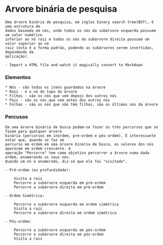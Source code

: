 # Arvore binária de pesquisa
    Uma árvore binária de pesquisa, em ingles binary search tree(BST), é uma estrutura de
    dados baseada em nós, onde todos os nós da subárvore esquerda possuem um valor numérico
    inferior ao nó raiz e todos os nós da subárvore direita possuem um valor superior ao nó
    raiz (esta é a forma padrão, podendo as subárvores serem invertidas, dependendo da 
    aplicação).

    - Import a HTML file and watch it magically convert to Markdown
 

### Elementos

    * Nós - são todos os itens guardados na árvore
    * Raiz - é o nó do topo da árvore
    * Filhos - são os nós que vem depois dos outros nós
    * Pais - são os nós que vem antes dos outros nós
    * Folhas - são os nós que não têm filhos, são os últimos nós da árvore

### Percusos

    Em uma árvore binária de busca podem-se fazer os três percursos que se fazem para qualquer árvore 
    binária (percursos em inordem, pré-ordem e pós-ordem). É interessante notar que, quando se faz um
    percurso em ordem em uma árvore binária de busca, os valores dos nós aparecem em ordem crescente. A 
    operação "Percorre" tem como objetivo percorrer a árvore numa dada ordem, enumerando os seus nós. 
    Quando um nó é enumerado, diz-se que ele foi "visitado". 

    - Pré-ordem (ou profundidade):

        Visita a raiz
        Percorre a subárvore esquerda em pré-ordem
        Percorre a subárvore direita em pré-ordem

    - Ordem Simétrica:

        Percorre a subárvore esquerda em ordem simétrica
        Visita a raiz
        Percorre a subárvore direita em ordem simétrica

    - Pós-ordem:

        Percorre a subárvore esquerda em pós-ordem
        Percorre a subárvore direita em pós-ordem
        Visita a raiz